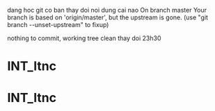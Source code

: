 dang hoc git co ban
thay doi noi dung cai nao
On branch master
Your branch is based on 'origin/master', but the upstream is gone.
  (use "git branch --unset-upstream" to fixup)

nothing to commit, working tree clean
thay doi 23h30
# INT_ltnc
# INT_ltnc
